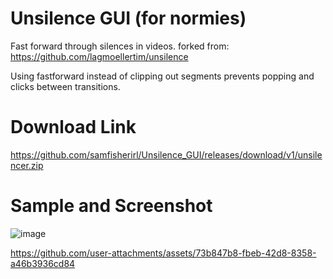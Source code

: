 # Unsilence  GUI (for normies)

Fast forward through silences in videos. forked from: https://github.com/lagmoellertim/unsilence

Using fastforward instead of clipping out segments prevents popping and clicks between transitions.

# Download Link

https://github.com/samfisherirl/Unsilence_GUI/releases/download/v1/unsilencer.zip

# Sample and Screenshot 

![image](https://github.com/user-attachments/assets/1965b062-661c-4d8a-bba3-058f43eed9d1)


 



https://github.com/user-attachments/assets/73b847b8-fbeb-42d8-8358-a46b3936cd84

